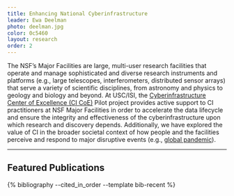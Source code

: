 ```yaml
---
title: Enhancing National Cyberinfrastructure
leader: Ewa Deelman
photo: deelman.jpg
color: 0c5460
layout: research
order: 2
---
```


The NSF’s Major Facilities are large, multi-user research facilities that
operate and manage sophisticated and diverse research instruments and
platforms (e.g., large telescopes, interferometers, distributed sensor
arrays) that serve a variety of scientific disciplines, from astronomy
and physics to geology and biology and beyond. At USC/ISI, the
[Cyberinfrastructure Center of Excellence (CI CoE)](https://cicoe-pilot.org)
Pilot project provides active support to CI practitioners at NSF Major
Facilities in order to accelerate the data lifecycle and ensure the
integrity and effectiveness of the cyberinfrastructure upon which research
and discovery depends. Additionally, we have explored the value of CI in
the broader societal context of how people and the facilities perceive
and respond to major disruptive events (e.g.,
[global pandemic](https://ci4resilience.org)).

----

## Featured Publications

<div style="display: none">
    {% cite deelman-escience-2019 mitchell2019btsd %}
</div>
{% bibliography --cited_in_order --template bib-recent %}
